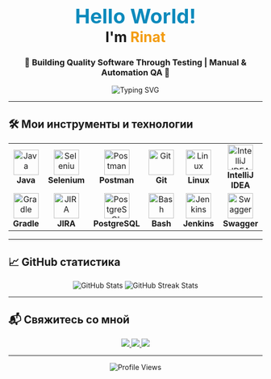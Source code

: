 <h1 align="center">
  <span style="color:#0D8ABC; font-size:40px;">Hello World!</span>  
  <br>I'm <span style="color:#F39C12;">Rinat</span>  
</h1>
<h3 align="center">
  🚀 Building Quality Software Through Testing | Manual & Automation QA 🚀
</h3>

<p align="center">
  <img src="https://readme-typing-svg.herokuapp.com?font=Fira+Code&size=20&duration=3000&pause=500&color=0D8ABC&center=true&vCenter=true&width=500&lines=Crafting+Quality+Through+Testing;Passionate+about+Automation+%26+Efficiency;Always+Learning+New+Skills!" alt="Typing SVG" />
</p>

---

## 🛠 Мои инструменты и технологии  
<div align="center">
  <table>
    <tr>
      <td align="center" width="120">
        <img src="https://cdn.jsdelivr.net/gh/devicons/devicon/icons/java/java-original.svg" width="50" height="50" alt="Java" />
        <br><b>Java</b>
      </td>
      <td align="center" width="120">
        <img src="https://cdn.jsdelivr.net/gh/devicons/devicon/icons/selenium/selenium-original.svg" width="50" height="50" alt="Selenium" />
        <br><b>Selenium</b>
      </td>
      <td align="center" width="120">
        <img src="https://cdn.jsdelivr.net/gh/devicons/devicon/icons/postman/postman-original.svg" width="50" height="50" alt="Postman" />
        <br><b>Postman</b>
      </td>
      <td align="center" width="120">
        <img src="https://cdn.jsdelivr.net/gh/devicons/devicon/icons/git/git-original.svg" width="50" height="50" alt="Git" />
        <br><b>Git</b>
      </td>
      <td align="center" width="120">
        <img src="https://cdn.jsdelivr.net/gh/devicons/devicon/icons/linux/linux-original.svg" width="50" height="50" alt="Linux" />
        <br><b>Linux</b>
      </td>
      <td align="center" width="120">
        <img src="https://cdn.jsdelivr.net/gh/devicons/devicon/icons/intellij/intellij-original.svg" width="50" height="50" alt="IntelliJ IDEA" />
        <br><b>IntelliJ IDEA</b>
      </td>
    </tr>
    <tr>
      <td align="center" width="120">
        <img src="https://cdn.jsdelivr.net/gh/devicons/devicon/icons/gradle/gradle-plain.svg" width="50" height="50" alt="Gradle" />
        <br><b>Gradle</b>
      </td>
      <td align="center" width="120">
        <img src="https://cdn.jsdelivr.net/gh/devicons/devicon/icons/jira/jira-original.svg" width="50" height="50" alt="JIRA" />
        <br><b>JIRA</b>
      </td>
      <td align="center" width="120">
        <img src="https://cdn.jsdelivr.net/gh/devicons/devicon/icons/postgresql/postgresql-original.svg" width="50" height="50" alt="PostgreSQL" />
        <br><b>PostgreSQL</b>
      </td>
      <td align="center" width="120">
        <img src="https://cdn.jsdelivr.net/gh/devicons/devicon/icons/bash/bash-original.svg" width="50" height="50" alt="Bash" />
        <br><b>Bash</b>
      </td>
      <td align="center" width="120">
        <img src="https://cdn.jsdelivr.net/gh/devicons/devicon/icons/jenkins/jenkins-original.svg" width="50" height="50" alt="Jenkins" />
        <br><b>Jenkins</b>
      </td>
      <td align="center" width="120">
        <img src="https://cdn.jsdelivr.net/gh/devicons/devicon/icons/swagger/swagger-original.svg" width="50" height="50" alt="Swagger" />
        <br><b>Swagger</b>
      </td>
    </tr>
  </table>
</div>

---

## 📈 GitHub статистика  
<div align="center">
  <img src="https://github-readme-stats.vercel.app/api?username=RinatStr102&show_icons=true&theme=radical&hide_border=true" alt="GitHub Stats" />
  <img src="https://github-readme-streak-stats.herokuapp.com/?user=RinatStr102&theme=radical&hide_border=true" alt="GitHub Streak Stats" />
</div>

---

## 📬 Свяжитесь со мной  
<div align="center">
  <a href="https://t.me/yourusername">
    <img src="https://img.shields.io/badge/Telegram-26A5E4?style=for-the-badge&logo=telegram&logoColor=white" />
  </a>
  <a href="https://linkedin.com/in/yourprofile">
    <img src="https://img.shields.io/badge/LinkedIn-0077B5?style=for-the-badge&logo=linkedin&logoColor=white" />
  </a>
  <a href="mailto:yourname@gmail.com">
    <img src="https://img.shields.io/badge/Gmail-D14836?style=for-the-badge&logo=gmail&logoColor=white" />
  </a>
</div>

---

<div align="center">
  <img src="https://komarev.com/ghpvc/?username=yourusername&style=for-the-badge&color=blue" alt="Profile Views" />
</div>
